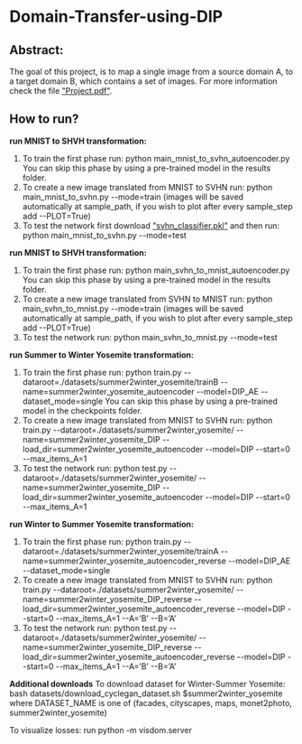 # Domain-Transfer-using-DIP
## Abstract:
The goal of this project, is to map a single image from a source domain A, to a target domain B, which contains a set of images.
For more information check the file ["Project.pdf"](https://github.com/shanibenb/Domain-Transfer-using-DIP/blob/master/Project.pdf).

## How to run?
**run MNIST to SHVH transformation:**
1. To train the first phase run: 
python main_mnist_to_svhn_autoencoder.py
You can skip this phase by using a pre-trained model in the results folder.
2. To create a new image translated from MNIST to SVHN run: 
python main_mnist_to_svhn.py --mode=train
(images will be saved automatically at sample_path, if you wish to plot after every sample_step add --PLOT=True)
3. To test the network first download ["svhn_classifier.pkl"](https://drive.google.com/file/d/1OK5ifdDXaxquOCklUup32B0a3QN3vaJj/view?usp=sharing)
and then run: python main_mnist_to_svhn.py --mode=test

**run MNIST to SHVH transformation:**
1. To train the first phase run: 
python main_svhn_to_mnist_autoencoder.py
You can skip this phase by using a pre-trained model in the results folder.
2. To create a new image translated from SVHN to MNIST run: 
python main_svhn_to_mnist.py --mode=train
(images will be saved automatically at sample_path, if you wish to plot after every sample_step add --PLOT=True)
3. To test the network run:
python main_svhn_to_mnist.py --mode=test

**run Summer to Winter Yosemite transformation:**
1. To train the first phase run:
python train.py --dataroot=./datasets/summer2winter_yosemite/trainB --name=summer2winter_yosemite_autoencoder --model=DIP_AE --dataset_mode=single
You can skip this phase by using a pre-trained model in the checkpoints folder.
2. To create a new image translated from MNIST to SVHN run:
python train.py --dataroot=./datasets/summer2winter_yosemite/ --name=summer2winter_yosemite_DIP --load_dir=summer2winter_yosemite_autoencoder --model=DIP --start=0 --max_items_A=1
3. To test the network run:
python test.py --dataroot=./datasets/summer2winter_yosemite/ --name=summer2winter_yosemite_DIP --load_dir=summer2winter_yosemite_autoencoder --model=DIP --start=0 --max_items_A=1

**run Winter to Summer Yosemite transformation:**
1. To train the first phase run:
python train.py --dataroot=./datasets/summer2winter_yosemite/trainA --name=summer2winter_yosemite_autoencoder_reverse --model=DIP_AE --dataset_mode=single
2. To create a new image translated from MNIST to SVHN run:
python train.py --dataroot=./datasets/summer2winter_yosemite/ --name=summer2winter_yosemite_DIP_reverse --load_dir=summer2winter_yosemite_autoencoder_reverse --model=DIP --start=0 --max_items_A=1 --A=’B’ --B=’A’
3. To test the network run:
python test.py --dataroot=./datasets/summer2winter_yosemite/ --name=summer2winter_yosemite_DIP_reverse --load_dir=summer2winter_yosemite_autoencoder_reverse --model=DIP --start=0 --max_items_A=1 --A=’B’ --B=’A’

**Additional downloads**
To download dataset for Winter-Summer Yosemite: bash datasets/download_cyclegan_dataset.sh $summer2winter_yosemite where DATASET_NAME is one of (facades, cityscapes, maps, monet2photo, summer2winter_yosemite)

To visualize losses: run python -m visdom.server
